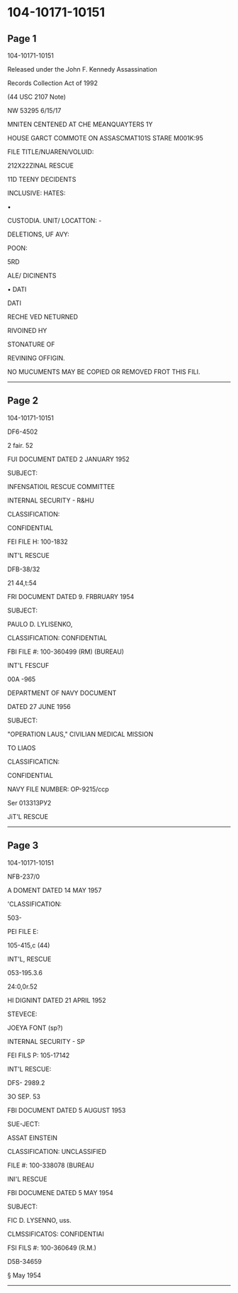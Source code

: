 # 104-10171-10151

## Page 1

104-10171-10151

Released under the John F. Kennedy Assassination

Records Collection Act of 1992

(44 USC 2107 Note)

NW 53295 6/15/17

MNITEN CENTENED AT CHE MEANQUAYTERS 1Y

HOUSE GARCT COMMOTE ON ASSASCMAT101S STARE M001K:95

FILE TITLE/NUAREN/VOLUID:

212X22ZINAL RESCUE

11D TEENY DECIDENTS

INCLUSIVE: HATES:

•

CUSTODIA. UNIT/ LOCATTON: -

DELETIONS, UF AVY:

POON:

5RD

ALE/ DICINENTS

• DATI

DATI

RECHE VED NETURNED

RIVOINED HY

STONATURE OF

REVINING OFFIGIN.

NO MUCUMENTS MAY BE COPIED OR REMOVED FROT THIS FILI.

---

## Page 2

104-10171-10151

DF6-4502

2 fair. 52

FUI DOCUMENT DATED 2 JANUARY 1952

SUBJECT:

INFENSATIOIL RESCUE COMMITTEE

INTERNAL SECURITY - R&HU

CLASSIFICATION:

CONFIDENTIAL

FEI FILE H: 100-1832

INT'L RESCUE

DFB-38/32

21 44,t:54

FRI DOCUMENT DATED 9. FRBRUARY 1954

SUBJECT:

PAULO D. LYLISENKO,

CLASSIFICATION: CONFIDENTIAL

FBI FILE #: 100-360499 (RM) (BUREAU)

INT'L FESCUF

00A -965

DEPARTMENT OF NAVY DOCUMENT

DATED 27 JUNE 1956

SUBJECT:

"OPERATION LAUS," CIVILIAN MEDICAL MISSION

TO LIAOS

CLASSIFICATICN:

CONFIDENTIAL

NAVY FILE NUMBER: OP-9215/ccp

Ser 013313PУ2

JiT'L RESCUE

---

## Page 3

104-10171-10151

NFB-237/0

A DOMENT DATED 14 MAY 1957

'CLASSIFICATION:

503-

PEI FILE E:

105-415,c (44)

INT'L, RESCUE

053-195.3.6

24:0,0r.52

HI DIGNINT DATED 21 APRIL 1952

STEVECE:

JOEYA FONT (sp?)

INTERNAL SECURITY - SP

FEI FILS P: 105-17142

INT'L RESCUE:

DFS- 2989.2

3O SEP. 53

FBI DOCUMENT DATED 5 AUGUST 1953

SUE-JECT:

ASSAT EINSTEIN

CLASSIFICATION: UNCLASSIFIED

FILE #: 100-338078 (BUREAU

INI'L RESCUE

FBI DOCUMENE DATED 5 MAY 1954

SUBJECT:

FIC D. LYSENNO, uss.

CLMSSIFICATOS: CONFIDENTIAI

FSI FILS #: 100-360649 (R.M.)

D5B-34659

§ May 1954

---

